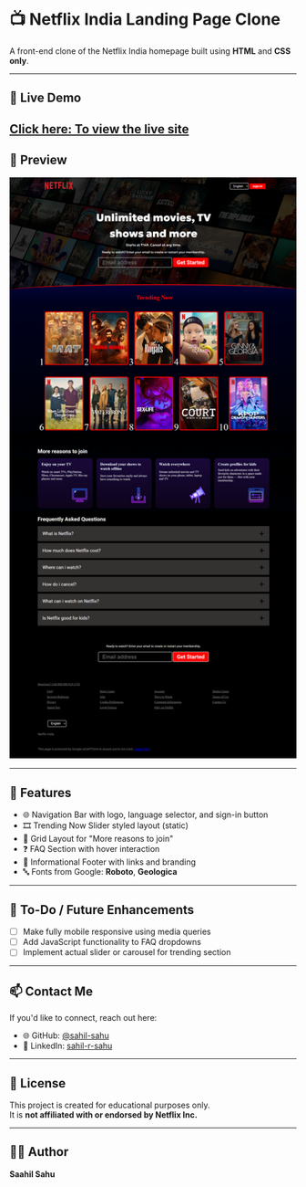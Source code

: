 # 📺 Netflix India Landing Page Clone

A front-end clone of the Netflix India homepage built using **HTML** and **CSS only**.

---

## 🔗 Live Demo

[Click here: To view the live site](https://saahil-sahu.github.io/Netflix-India-Clone/)
---

## 📸 Preview

![Full Page Screenshot](img/Preview(Netflix_Screenshot).png)


---

## 🚀 Features

- 🌐 Navigation Bar with logo, language selector, and sign-in button  
- 🎞️ Trending Now Slider styled layout (static)  
- 📱 Grid Layout for "More reasons to join"  
- ❓ FAQ Section with hover interaction  
- 🧾 Informational Footer with links and branding  
- 🔤 Fonts from Google: **Roboto**, **Geologica**

---

## 📝 To-Do / Future Enhancements

- [ ] Make fully mobile responsive using media queries  
- [ ] Add JavaScript functionality to FAQ dropdowns  
- [ ] Implement actual slider or carousel for trending section  

---

## 📫 Contact Me

If you'd like to connect, reach out here:

- 🌐 GitHub: [@sahil-sahu](https://github.com/saahil-sahu)
- 💼 LinkedIn: [sahil-r-sahu](https://www.linkedin.com/in/sahil-r-sahu/)

---

## 📃 License

This project is created for educational purposes only.  
It is **not affiliated with or endorsed by Netflix Inc.**

---

## 👨‍💻 Author

**Saahil Sahu**

